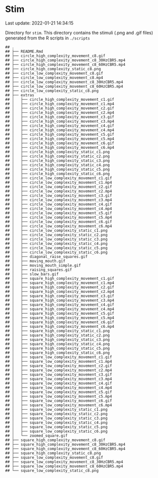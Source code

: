 Stim
================
Last update: 2022-01-21 14:34:15

Directory for `stim`. This directory contains the stimuli (.png and .gif
files) generated from the R scripts in `./scripts`

    ## .
    ## ├── README.Rmd
    ## ├── circle_high_complexity_movement_c8.gif
    ## ├── circle_high_complexity_movement_c8_30HzCBR5.mp4
    ## ├── circle_high_complexity_movement_c8_60HzCBR5.mp4
    ## ├── circle_high_complexity_static_c8.png
    ## ├── circle_low_complexity_movement_c8.gif
    ## ├── circle_low_complexity_movement_c8.mp4
    ## ├── circle_low_complexity_movement_c8_30HzCBR5.mp4
    ## ├── circle_low_complexity_movement_c8_60HzCBR5.mp4
    ## ├── circle_low_complexity_static_c8.png
    ## ├── extras
    ## │   ├── circle_high_complexity_movement_c1.gif
    ## │   ├── circle_high_complexity_movement_c1.mp4
    ## │   ├── circle_high_complexity_movement_c2.gif
    ## │   ├── circle_high_complexity_movement_c2.mp4
    ## │   ├── circle_high_complexity_movement_c3.gif
    ## │   ├── circle_high_complexity_movement_c3.mp4
    ## │   ├── circle_high_complexity_movement_c4.gif
    ## │   ├── circle_high_complexity_movement_c4.mp4
    ## │   ├── circle_high_complexity_movement_c5.gif
    ## │   ├── circle_high_complexity_movement_c5.mp4
    ## │   ├── circle_high_complexity_movement_c6.gif
    ## │   ├── circle_high_complexity_movement_c6.mp4
    ## │   ├── circle_high_complexity_static_c1.png
    ## │   ├── circle_high_complexity_static_c2.png
    ## │   ├── circle_high_complexity_static_c3.png
    ## │   ├── circle_high_complexity_static_c4.png
    ## │   ├── circle_high_complexity_static_c5.png
    ## │   ├── circle_high_complexity_static_c6.png
    ## │   ├── circle_low_complexity_movement_c1.gif
    ## │   ├── circle_low_complexity_movement_c1.mp4
    ## │   ├── circle_low_complexity_movement_c2.gif
    ## │   ├── circle_low_complexity_movement_c2.mp4
    ## │   ├── circle_low_complexity_movement_c3.gif
    ## │   ├── circle_low_complexity_movement_c3.mp4
    ## │   ├── circle_low_complexity_movement_c4.gif
    ## │   ├── circle_low_complexity_movement_c4.mp4
    ## │   ├── circle_low_complexity_movement_c5.gif
    ## │   ├── circle_low_complexity_movement_c5.mp4
    ## │   ├── circle_low_complexity_movement_c6.gif
    ## │   ├── circle_low_complexity_movement_c6.mp4
    ## │   ├── circle_low_complexity_static_c1.png
    ## │   ├── circle_low_complexity_static_c2.png
    ## │   ├── circle_low_complexity_static_c3.png
    ## │   ├── circle_low_complexity_static_c4.png
    ## │   ├── circle_low_complexity_static_c5.png
    ## │   ├── circle_low_complexity_static_c6.png
    ## │   ├── diagonal_raise_squares.gif
    ## │   ├── moving_mouth.gif
    ## │   ├── moving_mouth_simple.gif
    ## │   ├── raising_squares.gif
    ## │   ├── slow_bars.gif
    ## │   ├── square_high_complexity_movement_c1.gif
    ## │   ├── square_high_complexity_movement_c1.mp4
    ## │   ├── square_high_complexity_movement_c2.gif
    ## │   ├── square_high_complexity_movement_c2.mp4
    ## │   ├── square_high_complexity_movement_c3.gif
    ## │   ├── square_high_complexity_movement_c3.mp4
    ## │   ├── square_high_complexity_movement_c4.gif
    ## │   ├── square_high_complexity_movement_c4.mp4
    ## │   ├── square_high_complexity_movement_c5.gif
    ## │   ├── square_high_complexity_movement_c5.mp4
    ## │   ├── square_high_complexity_movement_c6.gif
    ## │   ├── square_high_complexity_movement_c6.mp4
    ## │   ├── square_high_complexity_static_c1.png
    ## │   ├── square_high_complexity_static_c2.png
    ## │   ├── square_high_complexity_static_c3.png
    ## │   ├── square_high_complexity_static_c4.png
    ## │   ├── square_high_complexity_static_c5.png
    ## │   ├── square_high_complexity_static_c6.png
    ## │   ├── square_low_complexity_movement_c1.gif
    ## │   ├── square_low_complexity_movement_c1.mp4
    ## │   ├── square_low_complexity_movement_c2.gif
    ## │   ├── square_low_complexity_movement_c2.mp4
    ## │   ├── square_low_complexity_movement_c3.gif
    ## │   ├── square_low_complexity_movement_c3.mp4
    ## │   ├── square_low_complexity_movement_c4.gif
    ## │   ├── square_low_complexity_movement_c4.mp4
    ## │   ├── square_low_complexity_movement_c5.gif
    ## │   ├── square_low_complexity_movement_c5.mp4
    ## │   ├── square_low_complexity_movement_c6.gif
    ## │   ├── square_low_complexity_movement_c6.mp4
    ## │   ├── square_low_complexity_static_c1.png
    ## │   ├── square_low_complexity_static_c2.png
    ## │   ├── square_low_complexity_static_c3.png
    ## │   ├── square_low_complexity_static_c4.png
    ## │   ├── square_low_complexity_static_c5.png
    ## │   ├── square_low_complexity_static_c6.png
    ## │   └── zoomed_square.gif
    ## ├── square_high_complexity_movement_c8.gif
    ## ├── square_high_complexity_movement_c8_30HzCBR5.mp4
    ## ├── square_high_complexity_movement_c8_60HzCBR5.mp4
    ## ├── square_high_complexity_static_c8.png
    ## ├── square_low_complexity_movement_c8.gif
    ## ├── square_low_complexity_movement_c8_30HzCBR5.mp4
    ## ├── square_low_complexity_movement_c8_60HzCBR5.mp4
    ## └── square_low_complexity_static_c8.png
